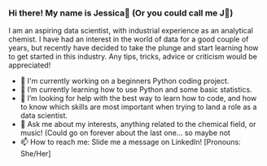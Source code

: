 ### Hi there! My name is Jessica👋 (Or you could call me J🤭) 
I am an aspiring data scientist, with industrial experience as an analytical chemist. 
I have had an interest in the world of data for a good couple of years, but recently have decided to take the plunge and start learning how to get started in this industry.
Any tips, tricks, advice or criticism would be appreciated!
- 🔭 I'm currently working on a beginners Python coding project.
- 🌱 I’m currently learning how to use Python and some basic statistics.
- 🤔 I’m looking for help with the best way to learn how to code, and how to know which skills are most important when trying to land a role as a data scientist.
- 💬 Ask me about my interests, anything related to the chemical field, or music! (Could go on forever about the last one... so maybe not
- 📫 How to reach me: Slide me a message on LinkedIn!
[Pronouns: She/Her]
